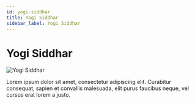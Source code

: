 ```yaml
---
id: yogi-siddhar
title: Yogi Siddhar
sidebar_label: Yogi Siddhar
---
```


# Yogi Siddhar

![Yogi Siddhar](/img/exampleimg.png)


Lorem ipsum dolor sit amet, consectetur adipiscing elit. Curabitur consequat, sapien et convallis malesuada, elit purus faucibus neque, vel cursus erat lorem a justo.


